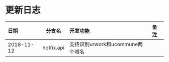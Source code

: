 # 更新日志


| 日期          | 分支名           | 开发功能       | 备注         |
|:------------- |:---------------:| :------------- | :------------|
| 2018-11-12    | hotfix.api      | 支持识别urwork和ucommune两个域名||

